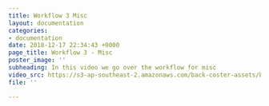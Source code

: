 ```yaml
---
title: Workflow 3 Misc
layout: documentation
categories:
- documentation
date: 2018-12-17 22:34:43 +0000
page_title: Workflow 3 - Misc
poster_image: ''
subheading: In this video we go over the workflow for misc
video_src: https://s3-ap-southeast-2.amazonaws.com/back-coster-assets/bp-training-videos/Workflow+3+Misc.mp4
file: ''

---
```

